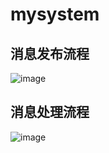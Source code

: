 # mysystem

## 消息发布流程 

![image](https://github.com/oceswang/mysystem/blob/master/doc/publish.jpg)

## 消息处理流程

![image](https://github.com/oceswang/mysystem/blob/master/doc/process.jpg)
